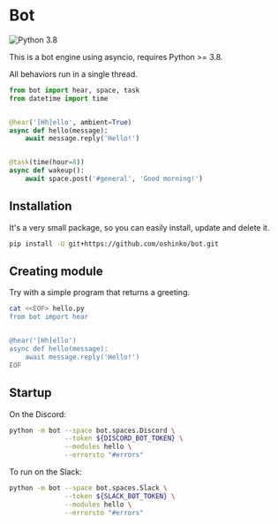 # Bot

![Python 3.8](https://img.shields.io/badge/python-3.8-blue.svg)

This is a bot engine using asyncio, requires Python >= 3.8.

All behaviors run in a single thread.

```python
from bot import hear, space, task
from datetime import time


@hear('[Hh]ello', ambient=True)
async def hello(message):
    await message.reply('Hello!')


@task(time(hour=8))
async def wakeup():
    await space.post('#general', 'Good morning!')
```

## Installation

It's a very small package, so you can easily install, update and delete it.

```bash
pip install -U git+https://github.com/oshinko/bot.git
```

## Creating module

Try with a simple program that returns a greeting.

```bash
cat <<EOF> hello.py
from bot import hear


@hear('[Hh]ello')
async def hello(message):
    await message.reply('Hello!')
EOF
```

## Startup

On the Discord:

```bash
python -m bot --space bot.spaces.Discord \
              --token ${DISCORD_BOT_TOKEN} \
              --modules hello \
              --errorsto "#errors"
```

To run on the Slack:

```bash
python -m bot --space bot.spaces.Slack \
              --token ${SLACK_BOT_TOKEN} \
              --modules hello \
              --errorsto "#errors"
```
